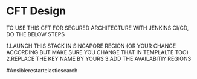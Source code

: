 # CFT Design
TO USE THIS CFT FOR SECURED ARCHITECTURE WITH JENKINS CI/CD, DO THE BELOW STEPS 

1.LAUNCH THIS STACK IN SINGAPORE REGION (OR YOUR CHANGE ACCORDING BUT MAKE SURE YOU CHANGE THAT IN TEMPLALTE TOO)
2.REPLACE THE KEY NAME BY YOURS
3.ADD THE AVAILABITIY REGIONS 

#Ansiblerestartelasticsearch
